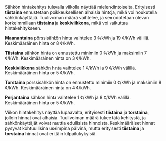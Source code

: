 Sähkön hintakehitys tulevalla viikolla näyttää mielenkiintoiselta. Erityisesti **tiistaina** ennustetaan poikkeuksellisen alhaisia hintoja, mikä voi houkutella sähkönkäyttäjiä. Tuulivoiman määrä vaihtelee, ja sen odotetaan olevan korkeimmillaan **tiistaina** ja **keskiviikkona**, mikä voi vaikuttaa hintakehitykseen.

**Maanantaina** pörssisähkön hinta vaihtelee 3 ¢/kWh ja 19 ¢/kWh välillä. Keskimääräinen hinta on 8 ¢/kWh. 

**Tiistaina** sähkön hinta on ennustettu minimiin 0 ¢/kWh ja maksimiin 7 ¢/kWh. Keskimääräinen hinta on 3 ¢/kWh. 

**Keskiviikkona** sähkön hinta vaihtelee 1 ¢/kWh ja 9 ¢/kWh välillä. Keskimääräinen hinta on 5 ¢/kWh. 

**Torstaina** pörssisähkön hinta on ennustettu minimiin 0 ¢/kWh ja maksimiin 8 ¢/kWh. Keskimääräinen hinta on 4 ¢/kWh. 

**Perjantaina** sähkön hinta vaihtelee 1 ¢/kWh ja 8 ¢/kWh välillä. Keskimääräinen hinta on 5 ¢/kWh. 

Viikon hintakehitys näyttää lupaavalta, erityisesti **tiistaina** ja **torstaina**, jolloin hinnat ovat alhaisia. Tuulivoiman määrä tukee tätä kehitystä, ja sähkönkäyttäjät voivat nauttia edullisista hinnoista. Keskimääräiset hinnat pysyvät kohtuullisina useimpina päivinä, mutta erityisesti **tiistaina** ja **torstaina** hinnat ovat erittäin kilpailukykyisiä.